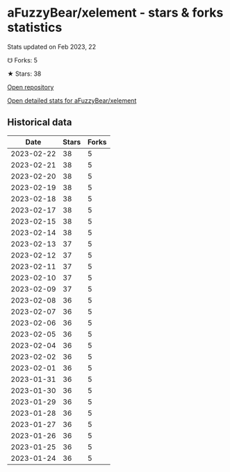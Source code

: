 # aFuzzyBear/xelement - stars & forks statistics

Stats updated on Feb 2023, 22

☋ Forks: 5

★ Stars: 38

[Open repository](https://github.com/aFuzzyBear/xelement)

[Open detailed stats for aFuzzyBear/xelement](https://reviewgithub.com/rep/aFuzzyBear/xelement)

## Historical data
| Date | Stars | Forks |
|------|-------|-------|
| 2023-02-22 | 38 | 5 | 
| 2023-02-21 | 38 | 5 | 
| 2023-02-20 | 38 | 5 | 
| 2023-02-19 | 38 | 5 | 
| 2023-02-18 | 38 | 5 | 
| 2023-02-17 | 38 | 5 | 
| 2023-02-15 | 38 | 5 | 
| 2023-02-14 | 38 | 5 | 
| 2023-02-13 | 37 | 5 | 
| 2023-02-12 | 37 | 5 | 
| 2023-02-11 | 37 | 5 | 
| 2023-02-10 | 37 | 5 | 
| 2023-02-09 | 37 | 5 | 
| 2023-02-08 | 36 | 5 | 
| 2023-02-07 | 36 | 5 | 
| 2023-02-06 | 36 | 5 | 
| 2023-02-05 | 36 | 5 | 
| 2023-02-04 | 36 | 5 | 
| 2023-02-02 | 36 | 5 | 
| 2023-02-01 | 36 | 5 | 
| 2023-01-31 | 36 | 5 | 
| 2023-01-30 | 36 | 5 | 
| 2023-01-29 | 36 | 5 | 
| 2023-01-28 | 36 | 5 | 
| 2023-01-27 | 36 | 5 | 
| 2023-01-26 | 36 | 5 | 
| 2023-01-25 | 36 | 5 | 
| 2023-01-24 | 36 | 5 | 

